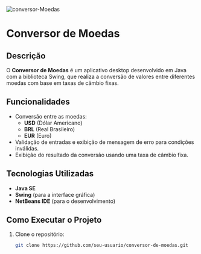 ![conversor-Moedas](https://github.com/user-attachments/assets/ff1d12f7-0a7c-4b64-8703-4ccb325be367)


# Conversor de Moedas

## Descrição

O **Conversor de Moedas** é um aplicativo desktop desenvolvido em Java com a biblioteca Swing, que realiza a conversão de valores entre diferentes moedas com base em taxas de câmbio fixas.

## Funcionalidades

- Conversão entre as moedas:
  - **USD** (Dólar Americano)
  - **BRL** (Real Brasileiro)
  - **EUR** (Euro)
- Validação de entradas e exibição de mensagem de erro para condições inválidas.
- Exibição do resultado da conversão usando uma taxa de câmbio fixa.

## Tecnologias Utilizadas

- **Java SE**
- **Swing** (para a interface gráfica)
- **NetBeans IDE** (para o desenvolvimento)

## Como Executar o Projeto

1. Clone o repositório:
   ```bash
   git clone https://github.com/seu-usuario/conversor-de-moedas.git
